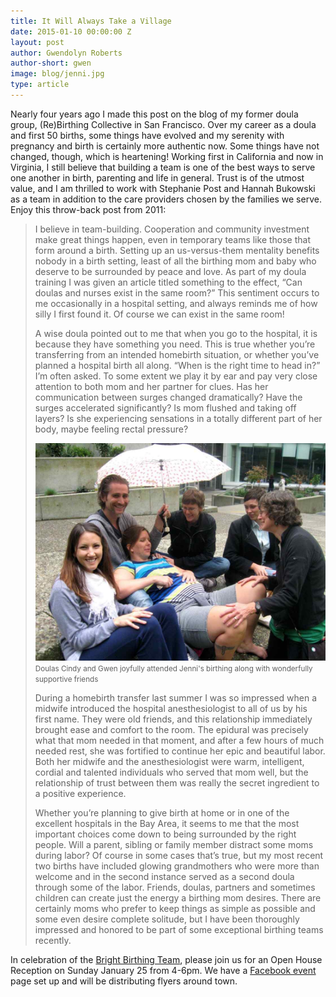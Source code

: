 ```yaml
---
title: It Will Always Take a Village
date: 2015-01-10 00:00:00 Z
layout: post
author: Gwendolyn Roberts
author-short: gwen
image: blog/jenni.jpg
type: article
---
```


Nearly four years ago I made this post on the blog of my former doula group, (Re)Birthing Collective in San Francisco. Over my career as a doula and first 50 births, some things have evolved and my serenity with pregnancy and birth is certainly more authentic now. Some things have not changed, though, which is heartening! Working first in California and now in Virginia, I still believe that building a team is one of the best ways to serve one another in birth, parenting and life in general. Trust is of the utmost value, and I am thrilled to work with Stephanie Post and Hannah Bukowski as a team in addition to the care providers chosen by the families we serve. Enjoy this throw-back post from 2011:

> I believe in team-building. Cooperation and community investment make great things happen, even in temporary teams like those that form around a birth. Setting up an us-versus-them mentality benefits nobody in a birth setting, least of all the birthing mom and baby who deserve to be surrounded by peace and love. As part of my doula training I was given an article titled something to the effect, “Can doulas and nurses exist in the same room?” This sentiment occurs to me occasionally in a hospital setting, and always reminds me of how silly I first found it. Of course we can exist in the same room!
> 
> A wise doula pointed out to me that when you go to the hospital, it is because they have something you need. This is true whether you’re transferring from an intended homebirth situation, or whether you’ve planned a hospital birth all along. “When is the right time to head in?” I’m often asked. To some extent we play it by ear and pay very close attention to both mom and her partner for clues. Has her communication between surges changed dramatically? Have the surges accelerated significantly? Is mom flushed and taking off layers? Is she experiencing sensations in a totally different part of her body, maybe feeling rectal pressure?
> 
> ![Jenni](/images/blog/jenni.jpg)
> <small>Doulas Cindy and Gwen joyfully attended Jenni's birthing along with wonderfully supportive friends</small>
> 
> During a homebirth transfer last summer I was so impressed when a midwife introduced the hospital anesthesiologist to all of us by his first name. They were old friends, and this relationship immediately brought ease and comfort to the room. The epidural was precisely what that mom needed in that moment, and after a few hours of much needed rest, she was fortified to continue her epic and beautiful labor. Both her midwife and the anesthesiologist were warm, intelligent, cordial and talented individuals who served that mom well, but the relationship of trust between them was really the secret ingredient to a positive experience.
> 
> Whether you’re planning to give birth at home or in one of the excellent hospitals in the Bay Area, it seems to me that the most important choices come down to being surrounded by the right people. Will a parent, sibling or family member distract some moms during labor? Of course in some cases that’s true, but my most recent two births have included glowing grandmothers who were more than welcome and in the second instance served as a second doula through some of the labor. Friends, doulas, partners and sometimes children can create just the energy a birthing mom desires. There are certainly moms who prefer to keep things as simple as possible and some even desire complete solitude, but I have been thoroughly impressed and honored to be part of some exceptional birthing teams recently.

In celebration of the [Bright Birthing Team](/aboutus), please join us for an Open House Reception on Sunday January 25 from 4-6pm. We have a [Facebook event](https://www.facebook.com/events/337696536417516/) page set up and will be distributing flyers around town. 
